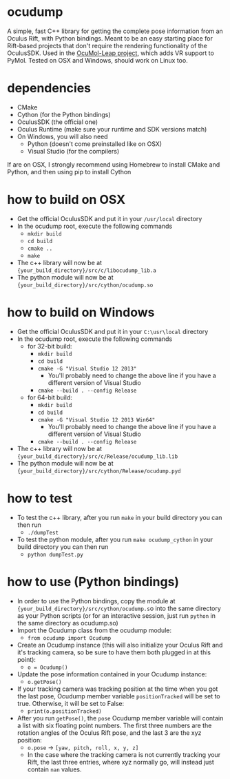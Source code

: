 # ocudump
A simple, fast C++ library for getting the complete pose information from an Oculus Rift, with Python bindings. Meant to be an easy starting place for Rift-based projects that don't require the rendering functionality of the OculusSDK. Used in the [OcuMol-Leap project](https://github.com/lqtza/OcuMOL_Leap), which adds VR support to PyMol. Tested on OSX and Windows, should work on Linux too.

# dependencies
- CMake
- Cython (for the Python bindings)
- OculusSDK (the official one)
- Oculus Runtime (make sure your runtime and SDK versions match)
- On Windows, you will also need
    - Python (doesn't come preinstalled like on OSX)
    - Visual Studio (for the compilers)

If are on OSX, I strongly recommend using Homebrew to install CMake and Python, and then using pip to install Cython

# how to build on OSX
- Get the official OculusSDK and put it in your `/usr/local` directory
- In the ocudump root, execute the following commands
    - `mkdir build`
    - `cd build`
    - `cmake ..`
    - `make`
- The c++ library will now be at `{your_build_directory}/src/c/libocudump_lib.a`
- The python module will now be at `{your_build_directory}/src/cython/ocudump.so`

# how to build on Windows
- Get the official OculusSDK and put it in your `C:\usr\local` directory
- In the ocudump root, execute the following commands
    - for 32-bit build:
        - `mkdir build`
        - `cd build`
        - `cmake -G "Visual Studio 12 2013"`
            - You'll probably need to change the above line if you have a different version of Visual Studio
        - `cmake --build . --config Release`
    - for 64-bit build:
        - `mkdir build`
        - `cd build`
        - `cmake -G "Visual Studio 12 2013 Win64"`
            - You'll probably need to change the above line if you have a different version of Visual Studio
        - `cmake --build . --config Release`
- The c++ library will now be at `{your_build_directory}/src/c/Release/ocudump_lib.lib`
- The python module will now be at `{your_build_directory}/src/cython/Release/ocudump.pyd`

# how to test
- To test the c++ library, after you run `make` in your build directory you can then run
    - `./dumpTest`
- To test the python module, after you run `make ocudump_cython` in your build directory you can then run
    - `python dumpTest.py`

# how to use (Python bindings)
- In order to use the Python bindings, copy the module at `{your_build_directory}/src/cython/ocudump.s`o into the same directory as your Python scripts (or for an interactive session, just run `python` in the same directory as ocudump.so)
- Import the Ocudump class from the ocudump module:
    - `from ocudump import Ocudump`
- Create an Ocudump instance (this will also initialize your Oculus Rift and it's tracking camera, so be sure to have them both plugged in at this point):
    - `o = Ocudump()`
- Update the pose information contained in your Ocudump instance:
    - `o.getPose()`
- If your tracking camera was tracking position at the time when you got the last pose, Ocudump member variable `positionTracked` will be set to true. Otherwise, it will be set to False:
    - `print(o.positionTracked)`
- After you run `getPose()`, the `pose` Ocudump member variable will contain a list with six floating point numbers. The first three numbers are the rotation angles of the Oculus Rift pose, and the last 3 are the xyz position:
    - `o.pose` -> `[yaw, pitch, roll, x, y, z]`
    - In the case where the tracking camera is not currently tracking your Rift, the last three entries, where xyz normally go, will instead just contain `nan` values.
